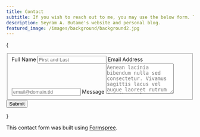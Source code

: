 ```yaml
---
title: Contact
subtitle: If you wish to reach out to me, you may use the below form. Thanks!
description: Seyram A. Butame's website and personal blog.
featured_image: /images/background/background2.jpg
---
```


{<form id="fs-frm" name="simple-contact-form" accept-charset="utf-8" action="https://formspree.io/f/xzbobbyw" method="post">
  <fieldset id="fs-frm-inputs">
    <label for="full-name">Full Name</label>
    <input type="text" name="name" id="full-name" placeholder="First and Last" required="">
    <label for="email-address">Email Address</label>
    <input type="email" name="_replyto" id="email-address" placeholder="email@domain.tld" required="">
    <label for="message">Message</label>
    <textarea rows="5" name="message" id="message" placeholder="Aenean lacinia bibendum nulla sed consectetur. Vivamus sagittis lacus vel augue laoreet rutrum faucibus dolor auctor. Donec ullamcorper nulla non metus auctor fringilla nullam quis risus." required=""></textarea>
    <input type="hidden" name="_subject" id="email-subject" value="Contact Form Submission">
  </fieldset>
  <input type="submit" value="Submit">
</form>}

This contact form was built using [Formspree](https://formspree.io/create/jekyllthemes).
